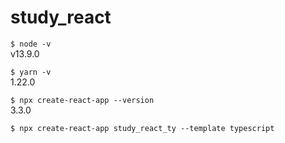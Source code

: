 # study_react


```$ node -v```  
v13.9.0

```$ yarn -v```  
1.22.0

```$ npx create-react-app --version```  
3.3.0

```$ npx create-react-app study_react_ty --template typescript```


